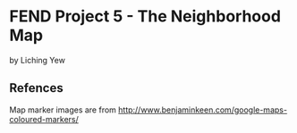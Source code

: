 FEND Project 5 - The Neighborhood Map
=====================================

by Liching Yew

Refences
--------

Map marker images are from http://www.benjaminkeen.com/google-maps-coloured-markers/
